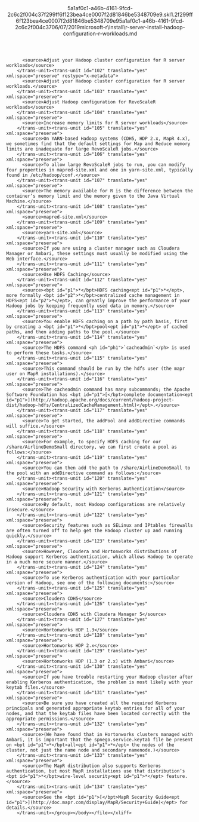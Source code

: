 <?xml version="1.0"?><xliff version="1.2" xmlns="urn:oasis:names:tc:xliff:document:1.2" xmlns:xsi="http://www.w3.org/2001/XMLSchema-instance" xsi:schemaLocation="urn:oasis:names:tc:xliff:document:1.2 xliff-core-1.2-transitional.xsd"><file datatype="xml" original="r-server-install-hadoop-configuration-r-workloads.md" source-language="en-US" target-language="en-US"><header><tool tool-id="mdxliff" tool-name="mdxliff" tool-version="1.0-4e81c41" tool-company="Microsoft" /><xliffext:skl_file_name xmlns:xliffext="urn:microsoft:content:schema:xliffextensions">5a1af0c1-a46b-4161-9fcd-2c6c2f004c37f299ff6f123bea4ce0007f2d81846be5348709e9.skl</xliffext:skl_file_name><xliffext:version xmlns:xliffext="urn:microsoft:content:schema:xliffextensions">1.2</xliffext:version><xliffext:ms.openlocfilehash xmlns:xliffext="urn:microsoft:content:schema:xliffextensions">f299ff6f123bea4ce0007f2d81846be5348709e9</xliffext:ms.openlocfilehash><xliffext:ms.sourcegitcommit xmlns:xliffext="urn:microsoft:content:schema:xliffextensions">5a1af0c1-a46b-4161-9fcd-2c6c2f004c37</xliffext:ms.sourcegitcommit><xliffext:ms.lasthandoff xmlns:xliffext="urn:microsoft:content:schema:xliffextensions">06/07/2019</xliffext:ms.lasthandoff><xliffext:ms.openlocfilepath xmlns:xliffext="urn:microsoft:content:schema:xliffextensions">microsoft-r\install\r-server-install-hadoop-configuration-r-workloads.md</xliffext:ms.openlocfilepath></header><body><group id="content" extype="content"><trans-unit id="101" translate="yes" xml:space="preserve" restype="x-metadata">
          <source>Adjust your Hadoop cluster configuration for R server workloads</source>
        </trans-unit><trans-unit id="102" translate="yes" xml:space="preserve" restype="x-metadata">
          <source>Adjust your Hadoop cluster configuration for R server workloads.</source>
        </trans-unit><trans-unit id="103" translate="yes" xml:space="preserve">
          <source>Adjust Hadoop configuration for RevoScaleR workloads</source>
        </trans-unit><trans-unit id="104" translate="yes" xml:space="preserve">
          <source>Increase memory limits for R server workloads</source>
        </trans-unit><trans-unit id="105" translate="yes" xml:space="preserve">
          <source>On YARN-based Hadoop systems (CDH5, HDP 2.x, MapR 4.x), we sometimes find that the default settings for Map and Reduce memory limits are inadequate for large RevoScaleR jobs.</source>
        </trans-unit><trans-unit id="106" translate="yes" xml:space="preserve">
          <source>To allow large RevoScaleR jobs to run, you can modify four properties in mapred-site.xml and one in yarn-site.xml, typically found in /etc/hadoop/conf.</source>
        </trans-unit><trans-unit id="107" translate="yes" xml:space="preserve">
          <source>The memory available for R is the difference between the container’s memory limit and the memory given to the Java Virtual Machine.</source>
        </trans-unit><trans-unit id="108" translate="yes" xml:space="preserve">
          <source>mapred-site.xml</source>
        </trans-unit><trans-unit id="109" translate="yes" xml:space="preserve">
          <source>yarn-site.xml</source>
        </trans-unit><trans-unit id="110" translate="yes" xml:space="preserve">
          <source>If you are using a cluster manager such as Cloudera Manager or Ambari, these settings must usually be modified using the Web interface.</source>
        </trans-unit><trans-unit id="111" translate="yes" xml:space="preserve">
          <source>Use HDFS Caching</source>
        </trans-unit><trans-unit id="112" translate="yes" xml:space="preserve">
          <source><bpt id="p1">*</bpt>HDFS caching<ept id="p1">*</ept>, more formally <bpt id="p2">*</bpt>centralized cache management in HDFS<ept id="p2">*</ept>, can greatly improve the performance of your Hadoop jobs by keeping frequently used data in memory.</source>
        </trans-unit><trans-unit id="113" translate="yes" xml:space="preserve">
          <source>You enable HDFS caching on a path by path basis, first by creating a <bpt id="p1">*</bpt>pool<ept id="p1">*</ept> of cached paths, and then adding paths to the pool.</source>
        </trans-unit><trans-unit id="114" translate="yes" xml:space="preserve">
          <source>The HDFS command <ph id="ph1">`cacheadmin`</ph> is used to perform these tasks.</source>
        </trans-unit><trans-unit id="115" translate="yes" xml:space="preserve">
          <source>This command should be run by the hdfs user (the mapr user on MapR installations).</source>
        </trans-unit><trans-unit id="116" translate="yes" xml:space="preserve">
          <source>The cacheadmin command has many subcommands; the Apache Software Foundation has <bpt id="p1">[</bpt>complete documentation<ept id="p1">](http://hadoop.apache.org/docs/current/hadoop-project-dist/hadoop-hdfs/CentralizedCacheManagement.html)</ept>.</source>
        </trans-unit><trans-unit id="117" translate="yes" xml:space="preserve">
          <source>To get started, the addPool and addDirective commands will suffice.</source>
        </trans-unit><trans-unit id="118" translate="yes" xml:space="preserve">
          <source>For example, to specify HDFS caching for our /share/AirlineDemoSmall directory, we can first create a pool as follows:</source>
        </trans-unit><trans-unit id="119" translate="yes" xml:space="preserve">
          <source>You can then add the path to /share/AirlineDemoSmall to the pool with an addDirective command as follows:</source>
        </trans-unit><trans-unit id="120" translate="yes" xml:space="preserve">
          <source>Hadoop Security with Kerberos Authentication</source>
        </trans-unit><trans-unit id="121" translate="yes" xml:space="preserve">
          <source>By default, most Hadoop configurations are relatively insecure.</source>
        </trans-unit><trans-unit id="122" translate="yes" xml:space="preserve">
          <source>Security features such as SELinux and IPtables firewalls are often turned off to help get the Hadoop cluster up and running quickly.</source>
        </trans-unit><trans-unit id="123" translate="yes" xml:space="preserve">
          <source>However, Cloudera and Hortonworks distributions of Hadoop support Kerberos authentication, which allows Hadoop to operate in a much more secure manner.</source>
        </trans-unit><trans-unit id="124" translate="yes" xml:space="preserve">
          <source>To use Kerberos authentication with your particular version of Hadoop, see one of the following documents:</source>
        </trans-unit><trans-unit id="125" translate="yes" xml:space="preserve">
          <source>Cloudera CDH5</source>
        </trans-unit><trans-unit id="126" translate="yes" xml:space="preserve">
          <source>Cloudera CDH5 with Cloudera Manager 5</source>
        </trans-unit><trans-unit id="127" translate="yes" xml:space="preserve">
          <source>Hortonworks HDP 1.3</source>
        </trans-unit><trans-unit id="128" translate="yes" xml:space="preserve">
          <source>Hortonworks HDP 2.x</source>
        </trans-unit><trans-unit id="129" translate="yes" xml:space="preserve">
          <source>Hortonworks HDP (1.3 or 2.x) with Ambari</source>
        </trans-unit><trans-unit id="130" translate="yes" xml:space="preserve">
          <source>If you have trouble restarting your Hadoop cluster after enabling Kerberos authentication, the problem is most likely with your keytab files.</source>
        </trans-unit><trans-unit id="131" translate="yes" xml:space="preserve">
          <source>Be sure you have created all the required Kerberos principals and generated appropriate keytab entries for all of your nodes, and that the keytab files have been located correctly with the appropriate permissions.</source>
        </trans-unit><trans-unit id="132" translate="yes" xml:space="preserve">
          <source>(We have found that in Hortonworks clusters managed with Ambari, it is important that the spnego.service.keytab file be present on <bpt id="p1">*</bpt>all<ept id="p1">*</ept> the nodes of the cluster, not just the name node and secondary namenode.)</source>
        </trans-unit><trans-unit id="133" translate="yes" xml:space="preserve">
          <source>The MapR distribution also supports Kerberos authentication, but most MapR installations use that distribution’s <bpt id="p1">*</bpt>wire-level security<ept id="p1">*</ept> feature.</source>
        </trans-unit><trans-unit id="134" translate="yes" xml:space="preserve">
          <source>See the <bpt id="p1">[</bpt>MapR Security Guide<ept id="p1">](http://doc.mapr.com/display/MapR/Security+Guide)</ept> for details.</source>
        </trans-unit></group></body></file></xliff>
